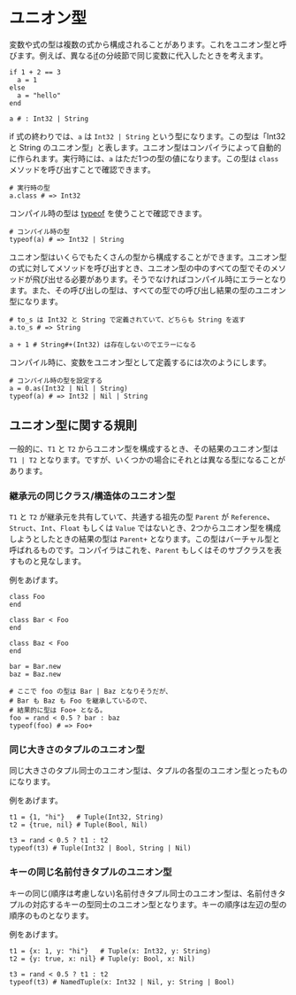 # ユニオン型

変数や式の型は複数の式から構成されることがあります。これをユニオン型と呼びます。例えば、異なる[if](if.html)の分岐節で同じ変数に代入したときを考えます。

```crystal
if 1 + 2 == 3
  a = 1
else
  a = "hello"
end

a # : Int32 | String
```

if 式の終わりでは、`a` は `Int32 | String` という型になります。この型は「Int32 と String のユニオン型」と表します。ユニオン型はコンパイラによって自動的に作られます。実行時には、`a` はただ1つの型の値になります。この型は `class` メソッドを呼び出すことで確認できます。

```crystal
# 実行時の型
a.class # => Int32
```

コンパイル時の型は [typeof](typeof.html) を使うことで確認できます。

```crystal
# コンパイル時の型
typeof(a) # => Int32 | String
```

ユニオン型はいくらでもたくさんの型から構成することができます。ユニオン型の式に対してメソッドを呼び出すとき、ユニオン型の中のすべての型でそのメソッドが飛び出せる必要があります。そうでなければコンパイル時にエラーとなります。また、その呼び出しの型は、すべての型での呼び出し結果の型のユニオン型になります。

```crystal
# to_s は Int32 と String で定義されていて、どちらも String を返す
a.to_s # => String

a + 1 # String#+(Int32) は存在しないのでエラーになる
```

コンパイル時に、変数をユニオン型として定義するには次のようにします。

```crystal
# コンパイル時の型を設定する
a = 0.as(Int32 | Nil | String)
typeof(a) # => Int32 | Nil | String
```

## ユニオン型に関する規則

一般的に、`T1` と `T2` からユニオン型を構成するとき、その結果のユニオン型は `T1 | T2` となります。ですが、いくつかの場合にそれとは異なる型になることがあります。

### 継承元の同じクラス/構造体のユニオン型

`T1` と `T2` が継承元を共有していて、共通する祖先の型 `Parent` が `Reference`、`Struct`、`Int`、`Float` もしくは `Value` ではないとき、2つからユニオン型を構成しようとしたときの結果の型は `Parent+` となります。この型はバーチャル型と呼ばれるものです。コンパイラはこれを、`Parent` もしくはそのサブクラスを表すものと見なします。

例をあげます。

```crystal
class Foo
end

class Bar < Foo
end

class Baz < Foo
end

bar = Bar.new
baz = Baz.new

# ここで foo の型は Bar | Baz となりそうだが、
# Bar も Baz も Foo を継承しているので、
# 結果的に型は Foo+ となる。
foo = rand < 0.5 ? bar : baz
typeof(foo) # => Foo+
```

### 同じ大きさのタプルのユニオン型

同じ大きさのタプル同士のユニオン型は、タプルの各型のユニオン型とったものになります。

例をあげます。

```crystal
t1 = {1, "hi"}   # Tuple(Int32, String)
t2 = {true, nil} # Tuple(Bool, Nil)

t3 = rand < 0.5 ? t1 : t2
typeof(t3) # Tuple(Int32 | Bool, String | Nil)
```

### キーの同じ名前付きタプルのユニオン型

キーの同じ(順序は考慮しない)名前付きタプル同士のユニオン型は、名前付きタプルの対応するキーの型同士のユニオン型となります。キーの順序は左辺の型の順序のものとなります。

例をあげます。

```crystal
t1 = {x: 1, y: "hi"}   # Tuple(x: Int32, y: String)
t2 = {y: true, x: nil} # Tuple(y: Bool, x: Nil)

t3 = rand < 0.5 ? t1 : t2
typeof(t3) # NamedTuple(x: Int32 | Nil, y: String | Bool)
```
